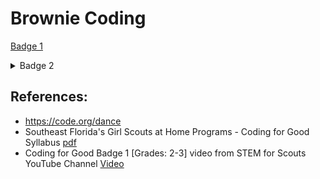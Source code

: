 	

# Brownie Coding

[Badge 1](/badge1.md)

<details><summary>Badge 2</summary>
	
# Digital Game Design
<details><summary>Planning and Design</summary>
   
   Program a maze game. 

   The player will try to navigate the maze using the Sprite (Cat) to the end point. [Video](https://www.youtube.com/watch?v=JpbUGa6yE9U&t=122s)
	
   Steps to create this game:
   1. Open Scratch
	
   2. Develop a maze background
	
   3. Deside how the Sprite will be controlled by the player (example is arrow buttons)  [Video](https://www.youtube.com/watch?v=JpbUGa6yE9U&t=335s)
	
   4. The cat will should bounce off boundaries and maze walls.
	
   5. The cat will meow, and change background, and size when reaches the end of the maze.
	
   6. The cat and background will reset when the game is restarted.
	
Example from Brownies - Coding for Good Badge 2 [Grades: 2-3] video from STEM for Scouts YouTube Channel [Video](https://www.youtube.com/watch?v=JpbUGa6yE9U&t=1s)
	
</details>
<details><summary>Game Design (Coding with Scratch)</summary>

   ## Digital Game Design with Scratch    
 
<details><summary>1. Setup</summary>
   
   ## Setup

   1.  Open the scratch website in a new tab - <a href="http://scratch.mit.edu" target="_blank" rel="noopener">Scratch</a>

   2.  If you would like to Login ask an adult to help you set up an account, or you can just use the browser version you can save it to the computer without creating an account. [Video](https://www.youtube.com/watch?v=v2zEevGKPWs&t=270s)

   3.  Then click "Create" [Video](https://www.youtube.com/watch?v=v2zEevGKPWs&t=260s)
![Click Create](/CreateButton.png)

   4.  Name your program if you signed in. [Video](https://www.youtube.com/watch?v=v2zEevGKPWs&t=265s)

   5.  Pick a Sprite 
     * Sprite1 (the cat is already picked for you - but you can pick a different one)
	
   6.  Draw your Backdrop [Video](https://www.youtube.com/watch?v=JpbUGa6yE9U&t=318s) or  [Video](https://www.youtube.com/watch?v=JpbUGa6yE9U&t=420s)
	This will be your maze. You can start simple then make it more complex after you get the rest of your program working.

</details>
<details><summary>2. Draw your Maze</summary> 
   1. Draw out a simple maze on paper with a circle for start and a different circle for end point [Video](https://www.youtube.com/watch?v=JpbUGa6yE9U&t=420s)
   
   2. Click on "Stage"  [Video](https://www.youtube.com/watch?v=JpbUGa6yE9U&t=442s)
   
   3. Click "Backdrop" tab - this will allow you to draw on your backdrop.  [Video](https://www.youtube.com/watch?v=JpbUGa6yE9U&t=473s)
   <img src="/BackdropDesign.png" width="400">
   
   4. Pick a color for your maze walls, the example is purple, but you can use any color. It is important to make all of the maze walls in the same color. Pick the red diagonal line in the outline box - this will make the rectangles used for the walls one color and easier to program.  [Video](https://www.youtube.com/watch?v=JpbUGa6yE9U&t=485s)
  <img src="/ColorSetup.png" width="400">
   
   5. Make sure to have a large enough maze path so your sprite can move through it. You can make your Sprite smaller (see step 5)!
  
   6. Add shape in different colors for the start and end. The example uses a green circle for the start, and a red circle for the end.  [Video](https://www.youtube.com/watch?v=JpbUGa6yE9U&t=654s)
   <img src="/MazeExample.png" width="400">

</details>
<details><summary>3. Code Sprite1</summary>   
   
   ##  Adding Code to Sprite1 [Video Help](https://www.youtube.com/watch?v=JpbUGa6yE9U&t=874s)
   
   1. Adding Event Blocks (Yellow) to Sprite1  [Video](https://www.youtube.com/watch?v=JpbUGa6yE9U&t=897s)
        *  Click on the Sprite - (the cat)  [Video](https://www.youtube.com/watch?v=JpbUGa6yE9U&t=874s)
        *  Add the Event Block - "when ___ key pressed" 
        *  Change the key so each Event responds to a different key
        *    <img src="/SpriteEventBlocksPickkey.png" width="300">
        *  One event for each arrow key up, right, left and down
        *    <img src="/Sprite1_eventblocks.png" width="300">
   2. Adding Motion Blocks (Blue)  [Video](https://www.youtube.com/watch?v=JpbUGa6yE9U&t=960s)
    
       A.   Change the direction the sprite points by adding the Motion Block "point in direction __ "  [Video](https://www.youtube.com/watch?v=JpbUGa6yE9U&t=1033s) 
       *   Add the movement block to each event - 4 total, 
       *   Adjust the direction to face direction of movement
     
       B.    Take Steps by adding "Move __ Steps" block  [Video](https://www.youtube.com/watch?v=JpbUGa6yE9U&t=1043s)
       *   Check that the 4 events (yellow blocks) have 2 motion blocks (blue) under each them 
       *   <img src="/Sprite1_steps%20and%20direction.png" width="400">
       *   That the arrow key matches the direction of the steps  [Video](https://www.youtube.com/watch?v=JpbUGa6yE9U&t=1145s)
</details>  
<details><summary>4. Test your code </summary>   

   ### Test your code       
   * Do you noticing that Sprite1 moves off the end of the screen [Video](https://www.youtube.com/watch?v=v2zEevGKPWs&t=827s)
       * Keep Sprite1 in the frame by adding the Motion Block "If on edge, bounce"  [Video](https://www.youtube.com/watch?v=JpbUGa6yE9U&t=1400s)
       <img src="/Sprite1_bounce%20on%20edge.png" width="400">
   * Do you want Sprite1 to look like it's walking or running? [Video](https://www.youtube.com/watch?v=v2zEevGKPWs&t=848s)
       * Add the Looks Block "next costume". [Video](https://www.youtube.com/watch?v=v2zEevGKPWs&t=1040s)
       <img src="/Sprite1_nextcostume.png" width="400">
   * Do you want Sprite1 to move faster or slower? 
       * Change the number in the "Move __ Steps" block.  [Video](https://www.youtube.com/watch?v=v2zEevGKPWs&t=1100s)
       * Increase to move faster?, recommend changing to 20.
       <img src="/Sprite1_nextcostume.png" width="400">
   * Do you want Sprite1 to be larger or smaller, to be smaller or larger?
       * Change the size in the setup area.  [Video](https://www.youtube.com/watch?v=JpbUGa6yE9U&t=1490s)
</details>  
	
<details><summary>5. Start the Game when the flag is pressed </summary> 
   
   ### Sprite1 starts at the Start (green circle)
1. Add an Events Block (yellow)  [Video](https://www.youtube.com/watch?v=JpbUGa6yE9U&t=1450s)
   * Add the Events Block "when green flag clicked" to the design space. 
2. Set the Sprite's size to fit into your maze.   
    * Use a Looks Block (purple)
    * Add "set size to ___ %" under the yellow Control block "when green flag clicked" (example is 25%) [Video](https://www.youtube.com/watch?v=JpbUGa6yE9U&t=1490s)
3. Set the Sprite's location to the green circle  [Video](https://www.youtube.com/watch?v=JpbUGa6yE9U&t=1560s)
    * Move the Sprite using your mouse to the starting location - this should change the x and y position numbers. 
    * Use a Motion Block (blue)
    * Add the "go to x:__ y:__" under the yellow Control block "when green flag clicked" (example coordinates are (x: 196, y: -122)  [Video](https://www.youtube.com/watch?v=JpbUGa6yE9U&t=1640s)
4. Reset the background
    * Use a Looks Block (purple)  
    * Add the "switch backdrop to ____" block under the yellow Control block "when green flag clicked"  
    * Set block to "backdrop1"	
   <img src="/MazeSetup.png" width="400">
</details>
	
<details><summary>6. Bounce off the Maze! </summary>   

2. Add a Controls Block (orange)
   * Add an "If <> Then" Block
3. Add a Sensing Block (Teal)
   * Add "touching color ____ " Block into the "If Then" Block.
   * Use the selector button and pick the maze color (purple)  [Video](https://www.youtube.com/watch?v=JpbUGa6yE9U&t=1725s)
4. Add a Motion Block (blue)
   * Add a "move __ steps" block
   * Add a - sign infront of the number of steps your Sprite moves in response to an arrow key
5. Add a Loop using a Control Block
   * We want the Sprite to bounce off the maze again and again while the game is going, so we are adding a forever loop.
   * Add a "forever" block (orange) under the Event Block (yellow) then put the if statement in the grove
   <img src="/MazeStart.png" width="400">
</details>

<details><summary>7. Add a suprise background </summary>    
   
   ### Making the Sprite1 make a sound and enter a new background when gets to the end of the maze
1. Add an Events Block (yellow) [Video](https://www.youtube.com/watch?v=v2zEevGKPWs&t=1998s)
   * Add the Events Block "when green flag clicked" to the design space.
2. Add a Controls Block (orange)
   * Add an "If <> Then" Block [Video](https://www.youtube.com/watch?v=v2zEevGKPWs&t=2029s)
3. Add a Sensing Block (Teal)
   * Add "touching color ____ ?" Block into the "If Then" Block. [Video](https://www.youtube.com/watch?v=v2zEevGKPWs&t=2060s)
   * Use the sampling tool to pick the color of the end shape (red) 
4. Add a Looks Block (purple)
   * switch backdrop to your favorite one (Example is Space City 2)	
5. Add a Sounds Block [Video](https://www.youtube.com/watch?v=v2zEevGKPWs&t=2118s)
   * Add a "play sound (Meow) until done"
6. Add a Looks Block (purlple)
   * Add "set size to ___%"
   * Pick a new size (example uses 150)
5. Add a Loop using a Control Block
   * We this to be tested over again while the game is running, so we are adding a forever loop. [Video](https://www.youtube.com/watch?v=v2zEevGKPWs&t=2155s)
   * Add a "forever" block (orange) under the Event Block (yellow) then put the If block and all other blocks (purple) in the grove.
<img src="/MazeEnd.png" width="400">
</details>

   

   
### Trouble Shooting
Try playing your game. Can you change parameters to make it easier or harder? What do you think needs to change? Can you change it?

Don't forget to save your game!
   
Let others play your game!
</details>	
</details>
</details>

## References:
*   https://code.org/dance
*   Southeast Florida's Girl Scouts at Home Programs - Coding for Good Syllabus [pdf](https://www.gssef.org/content/dam/girlscouts-gssef/girl-experience/girl-scouts-at-home/flyers/Brownies%20-%20Coding%20Basics.pdf)
*   Coding for Good Badge 1 [Grades: 2-3] video from STEM for Scouts YouTube Channel [Video](https://www.youtube.com/watch?v=v2zEevGKPWs&t=1s)
